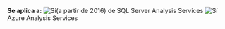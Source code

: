 **Se aplica a:** ![Sí](media/yes.png)(a partir de 2016) de SQL Server Analysis Services ![Sí](media/yes.png)Azure Analysis Services